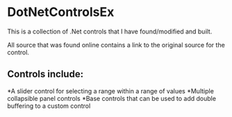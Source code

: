 DotNetControlsEx
================

This is a collection of .Net controls that I have found/modified and built.

All source that was found online contains a link to the original source for the control.

Controls include:
-----------------
*A slider control for selecting a range within a range of values
*Multiple collapsible panel controls
*Base controls that can be used to add double buffering to a custom control
